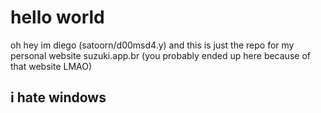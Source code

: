 # hello world  
oh hey im diego (satoorn/d00msd4.y) and this is just the repo for my personal website suzuki.app.br (you probably ended up here because of that website LMAO)


## i hate windows